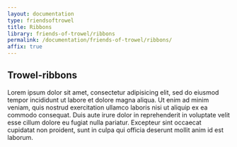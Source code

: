 ```yaml
---
layout: documentation
type: friendsoftrowel
title: Ribbons
library: friends-of-trowel/ribbons
permalink: /documentation/friends-of-trowel/ribbons/
affix: true
---
```


##  Trowel-ribbons

Lorem ipsum dolor sit amet, consectetur adipisicing elit, sed do eiusmod tempor incididunt ut labore et dolore magna aliqua. Ut enim ad minim veniam, quis nostrud exercitation ullamco laboris nisi ut aliquip ex ea commodo consequat. Duis aute irure dolor in reprehenderit in voluptate velit esse cillum dolore eu fugiat nulla pariatur. Excepteur sint occaecat cupidatat non proident, sunt in culpa qui officia deserunt mollit anim id est laborum.